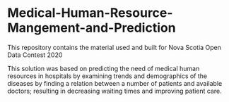# Medical-Human-Resource-Mangement-and-Prediction
This repository contains the material used and built for Nova Scotia Open Data Contest 2020


This solution was based on predicting the need of medical human resources in hospitals by examining trends and demographics of the diseases by finding a relation between a number of patients and available doctors; resulting in decreasing waiting times and improving patient care.
